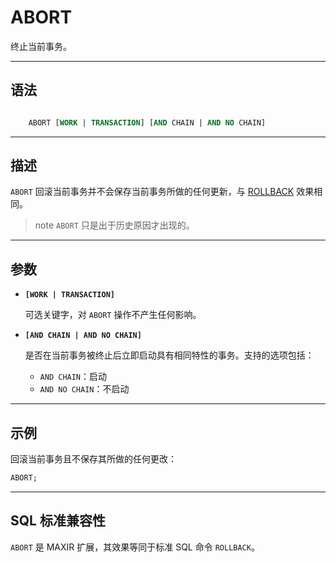 ABORT
=====

终止当前事务。

---

语法
--------

```sql

    ABORT [WORK | TRANSACTION] [AND CHAIN | AND NO CHAIN]

```
    
---

描述
-----

`ABORT` 回滚当前事务并不会保存当前事务所做的任何更新，与 [ROLLBACK](/maxir/Reference_Manual/sql-commands/rollback.md) 效果相同。


>note
>`ABORT` 只是出于历史原因才出现的。

---
参数
----------

- **`[WORK | TRANSACTION]`**

    可选关键字，对 `ABORT` 操作不产生任何影响。

- **`[AND CHAIN | AND NO CHAIN]`**

    是否在当前事务被终止后立即启动具有相同特性的事务。支持的选项包括：
    - `AND CHAIN`：启动
    - `AND NO CHAIN`：不启动


---

示例
--------

回滚当前事务且不保存其所做的任何更改：

```sql
ABORT;
```
    
---
SQL 标准兼容性
-------------

`ABORT` 是 MAXIR 扩展，其效果等同于标准 SQL 命令 `ROLLBACK`。
